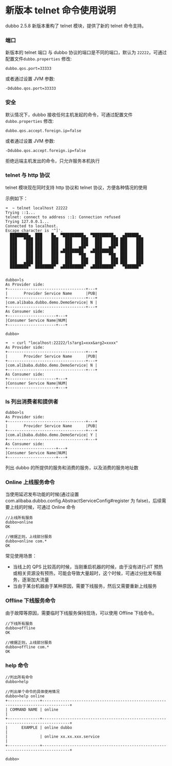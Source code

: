 



# 新版本 telnet 命令使用说明

dubbo 2.5.8 新版本重构了 telnet 模块，提供了新的 telnet 命令支持。

### 端口
新版本的 telnet 端口 与 dubbo 协议的端口是不同的端口，默认为 `22222`，可通过配置文件`dubbo.properties` 修改:

```
dubbo.qos.port=33333
```

或者通过设置 JVM 参数:

```
-Ddubbo.qos.port=33333
```

### 安全

默认情况下，dubbo 接收任何主机发起的命令，可通过配置文件`dubbo.properties` 修改:

```
dubbo.qos.accept.foreign.ip=false
```

或者通过设置 JVM 参数:

```
-Ddubbo.qos.accept.foreign.ip=false
```

拒绝远端主机发出的命令，只允许服务本机执行


### telnet 与 http 协议

telnet 模块现在同时支持 http 协议和 telnet 协议，方便各种情况的使用

示例如下：

```
➜  ~ telnet localhost 22222
Trying ::1...
telnet: connect to address ::1: Connection refused
Trying 127.0.0.1...
Connected to localhost.
Escape character is '^]'.
  ████████▄  ███    █▄  ▀█████████▄  ▀█████████▄   ▄██████▄
  ███   ▀███ ███    ███   ███    ███   ███    ███ ███    ███
  ███    ███ ███    ███   ███    ███   ███    ███ ███    ███
  ███    ███ ███    ███  ▄███▄▄▄██▀   ▄███▄▄▄██▀  ███    ███
  ███    ███ ███    ███ ▀▀███▀▀▀██▄  ▀▀███▀▀▀██▄  ███    ███
  ███    ███ ███    ███   ███    ██▄   ███    ██▄ ███    ███
  ███   ▄███ ███    ███   ███    ███   ███    ███ ███    ███
  ████████▀  ████████▀  ▄█████████▀  ▄█████████▀   ▀██████▀


dubbo>ls
As Provider side:
+----------------------------------+---+
|       Provider Service Name      |PUB|
+----------------------------------+---+
|com.alibaba.dubbo.demo.DemoService| N |
+----------------------------------+---+
As Consumer side:
+---------------------+---+
|Consumer Service Name|NUM|
+---------------------+---+

dubbo>
```


```
➜  ~ curl "localhost:22222/ls?arg1=xxx&arg2=xxxx"
As Provider side:
+----------------------------------+---+
|       Provider Service Name      |PUB|
+----------------------------------+---+
|com.alibaba.dubbo.demo.DemoService| N |
+----------------------------------+---+
As Consumer side:
+---------------------+---+
|Consumer Service Name|NUM|
+---------------------+---+
```

### ls 列出消费者和提供者

```
dubbo>ls
As Provider side:
+----------------------------------+---+
|       Provider Service Name      |PUB|
+----------------------------------+---+
|com.alibaba.dubbo.demo.DemoService| Y |
+----------------------------------+---+
As Consumer side:
+---------------------+---+
|Consumer Service Name|NUM|
+---------------------+---+
```

列出 dubbo 的所提供的服务和消费的服务，以及消费的服务地址数

### Online 上线服务命令

当使用延迟发布功能的时候(通过设置 com.alibaba.dubbo.config.AbstractServiceConfig#register 为 false)，后续需要上线的时候，可通过 Online 命令

```
//上线所有服务
dubbo>online
OK

//根据正则，上线部分服务
dubbo>online com.*
OK
```

常见使用场景：

 - 当线上的 QPS 比较高的时候，当刚重启机器的时候，由于没有进行JIT 预热或相关资源没有预热，可能会导致大量超时，这个时候，可通过分批发布服务，逐渐加大流量
 - 当由于某台机器由于某种原因，需要下线服务，然后又需要重新上线服务
 


### Offline 下线服务命令

由于故障等原因，需要临时下线服务保持现场，可以使用 Offline 下线命令。


```
//下线所有服务
dubbo>offline
OK

//根据正则，上线部分服务
dubbo>offline com.*
OK
```

### help 命令



```
//列出所有命令
dubbo>help

//列出单个命令的具体使用情况
dubbo>help online
+--------------+----------------------------------------------------------------------------------+
| COMMAND NAME | online                                                                           |
+--------------+----------------------------------------------------------------------------------+
|      EXAMPLE | online dubbo                                                                     |
|              | online xx.xx.xxx.service                                                         |
+--------------+----------------------------------------------------------------------------------+

dubbo>
```


